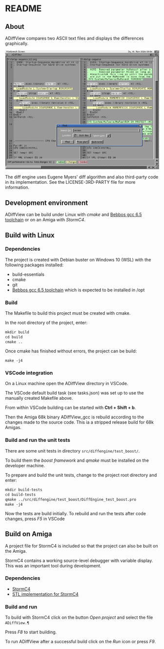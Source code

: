 # README

## About

ADiffView compares two ASCII text files and displays the differences 
graphically.

![Screenshot](doc/screenshots/ADiffView-v2.6.png)

The diff engine uses Eugene Myers' diff algorithm and also third-party 
code in its implementation. See the LICENSE-3RD-PARTY file for more 
information.

## Development environment

ADiffView can be build under Linux with *cmake* and [Bebbos gcc 6.5
toolchain](https://github.com/bebbo/amiga-gcc) or on an Amiga with 
*StormC4*.

## Build with Linux
### Dependencies
The project is created with Debian buster on Windows 10 (WSL) with the 
following packages installed:

 - build-essentials
 - cmake
 - git
 - [ Bebbos gcc 6.5 toolchain](https://github.com/bebbo/amiga-gcc) 
which is expected to be installed in /opt

### Build
The Makefile to build this project must be created with cmake.

In the root directory of the project, enter:

    mkdir build
    cd build
    cmake ..

Once cmake has finished without errors, the project can be build:
    
    make -j4

### VSCode integration

On a Linux machine open the ADiffView directory in VSCode.

The VSCode default build task (see tasks.json) was set up to use the
manually created Makefile above.

From within VSCode building can be started with **Ctrl + Shift + b**.

Then the Amiga 68k binary ADiffView_gcc is rebuild according to the
changes made to the source code. This ia a stripped release build for
68k Amigas.

### Build and run the unit tests
There are some unit tests in directory `src/diffengine/test_boost/`.

To build them the *boost framework* and *qmake* must be installed on the
developer machine.

To prepare and build the unit tests, change to the project root
directory and enter:

    mkdir build-tests
    cd build-tests
    qmake ../src/diffengine/test_boost/DiffEngine_test_boost.pro
    make -j4

Now the tests are build initially. To rebuild and run the tests after
code changes, press *F5* in VSCode

## Build on Amiga
A project file for StormC4 is included so that the project can also be
built on the Amiga.

StormC4 contains a working source-level debugger with variable display.
This was an important tool during development.

### Dependencies

- [StormC4](https://www.amiga-shop.net/en/Amiga-Software/Amiga-Tools/StormC-v4::145.html)
- [STL implementation for StormC4](http://aminet.net/package/dev/c/amigastlport)

### Build and run

To build with StormC4 click on the button *Open project* and select the
file `ADiffView.¶`

Press *F8* to start building.

To run ADiffView after a successful build click on the *Run* icon or
press *F9*.
